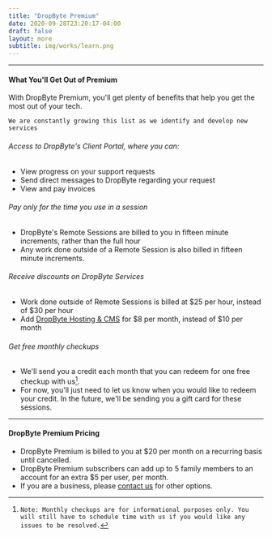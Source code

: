 ```yaml
---
title: "DropByte Premium"
date: 2020-09-28T23:20:17-04:00
draft: false
layout: more
subtitle: img/works/learn.png
---
```


---
#### What You'll Get Out of Premium
With DropByte Premium, you'll get plenty of benefits that help you get the most out of your tech.

`We are constantly growing this list as we identify and develop new services`

###### Access to DropByte's Client Portal, where you can:
* View progress on your support requests
* Send direct messages to DropByte regarding your request
* View and pay invoices

###### Pay only for the time you use in a session
* DropByte's Remote Sessions are billed to you in fifteen minute increments, rather than the full hour
* Any work done outside of a Remote Session is also billed in fifteen minute increments.

###### Receive discounts on DropByte Services
* Work done outside of Remote Sessions is billed at $25 per hour, instead of $30 per hour
* Add [DropByte Hosting & CMS](https://dropbyte.ch/hosting) for $8 per month, instead of $10 per month

###### Get free monthly checkups
* We'll send you a credit each month that you can redeem for one free checkup with us[^1]. 
* For now, you'll just need to let us know when you would like to redeem your credit. In the future, we'll be sending you a gift card for these sessions.
  
---  

#### DropByte Premium Pricing
* DropByte Premium is billed to you at $20 per month on a recurring basis until cancelled. 
* DropByte Premium subscribers can add up to 5 family members to an account for an extra $5 per user, per month.
* If you are a business, please [contact us](https://dropbyte.ch/#contact) for other options.

[^1]: `Note: Monthly checkups are for informational purposes only. You will still have to schedule time with us if you would like any issues to be resolved.`




